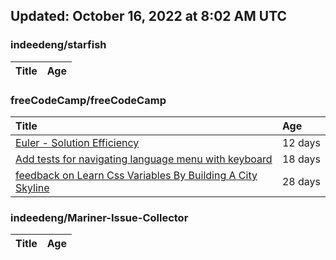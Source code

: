 ## Updated: October 16, 2022 at 8:02 AM UTC


### indeedeng/starfish
|**Title**|**Age**|
|:----|:----|


### freeCodeCamp/freeCodeCamp
|**Title**|**Age**|
|:----|:----|
|[Euler - Solution Efficiency ](https://github.com/freeCodeCamp/freeCodeCamp/issues/47824)|12&nbsp;days|
|[Add tests for navigating language menu with keyboard](https://github.com/freeCodeCamp/freeCodeCamp/issues/47649)|18&nbsp;days|
|[feedback on Learn Css Variables By Building A City Skyline](https://github.com/freeCodeCamp/freeCodeCamp/issues/47555)|28&nbsp;days|


### indeedeng/Mariner-Issue-Collector
|**Title**|**Age**|
|:----|:----|